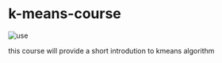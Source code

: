 # k-means-course
![use](https://img.shields.io/badge/use-Summer%20Camp-green)

this course will provide a short introdution to kmeans algorithm
